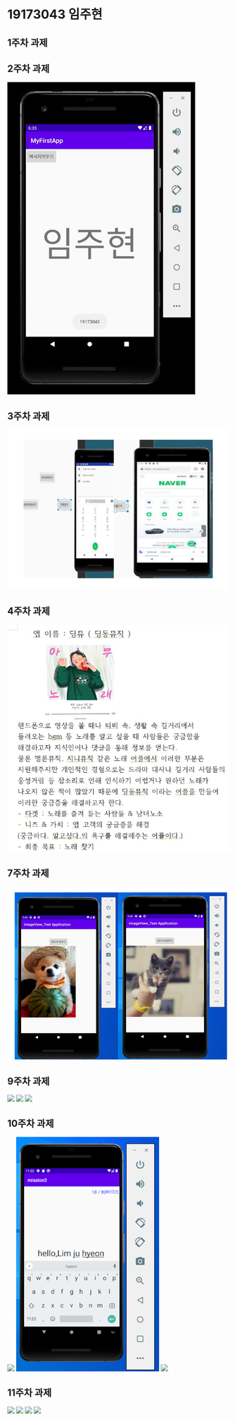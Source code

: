 # 19173043 임주현

## 1주차 과제

## 2주차 과제
 <img width="" height="" src="./png/캡스톤 2주차.png"></img>

## 3주차 과제
<img width="" height="" src="./png/캡스톤 3주차.png"></img>

## 4주차 과제
<img width="" height="" src="./png/캡스톤 4주차.JPG"></img>

## 7주차 과제
<img width="" height="" src="./png/캡스톤 7주차.png"></img>

## 9주차 과제
<img width="" height="" src="./png/캡1.PNG"></img>
<img width="" height="" src="./png/캡2.PNG"></img>
<img width="" height="" src="./png/캡3.PNG"></img>

## 10주차 과제
<img width="" height="" src="./png/캡10.PNG"></img>
<img width="" height="" src="./png/스10.PNG"></img>
<img width="" height="" src="./png/톤10.PNG"></img>

## 11주차 과제
<img width="" height="" src="./png/11주.PNG"></img>
<img width="" height="" src="./png/11차.PNG"></img>
<img width="" height="" src="./png/11과.PNG"></img>
<img width="" height="" src="./png/11제.PNG"></img>
